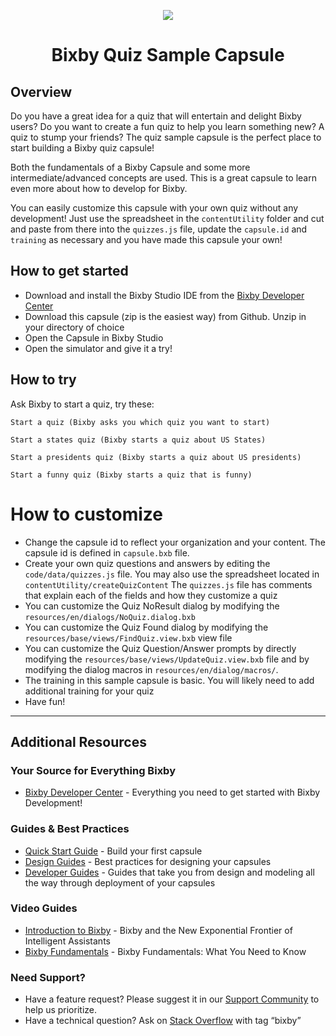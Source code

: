 <p align="Center">
  <img src="https://bixbydevelopers.com/dev/docs-assets/resources/dev-guide/bixby_logo_github-11221940070278028369.png">
  <br/>
  <h1 align="Center">Bixby Quiz Sample Capsule</h1>
</p>

## Overview

Do you have a great idea for a quiz that will entertain and delight Bixby users? Do you want to create a fun quiz to help you learn something new? A quiz to stump your friends? The quiz sample capsule is the perfect place to start building a Bixby quiz capsule!

Both the fundamentals of a Bixby Capsule and some more intermediate/advanced concepts are used. This is a great capsule to learn even more about how to develop for Bixby.

You can easily customize this capsule with your own quiz without any development! Just use the spreadsheet in the `contentUtility` folder and cut and paste from there into the `quizzes.js` file, update the `capsule.id` and `training` as necessary and you have made this capsule your own!

## How to get started

* Download and install the Bixby Studio IDE from the [Bixby Developer Center](http://bixbydevelopers.com)
* Download this capsule (zip is the easiest way) from Github. Unzip in your directory of choice
* Open the Capsule in Bixby Studio
* Open the simulator and give it a try!

## How to try
Ask Bixby to start a quiz, try these:
```
Start a quiz (Bixby asks you which quiz you want to start)

Start a states quiz (Bixby starts a quiz about US States)

Start a presidents quiz (Bixby starts a quiz about US presidents)

Start a funny quiz (Bixby starts a quiz that is funny)

```

# How to customize
* Change the capsule id to reflect your organization and your content. The capsule id is defined in `capsule.bxb` file. 
* Create your own quiz questions and answers by editing the `code/data/quizzes.js` file. You may also use the spreadsheet located in `contentUtility/createQuizContent` The `quizzes.js` file has comments that explain each of the fields and how they customize a quiz
* You can customize the Quiz NoResult dialog by modifying the `resources/en/dialogs/NoQuiz.dialog.bxb`
* You can customize the Quiz Found dialog by modifying the `resources/base/views/FindQuiz.view.bxb` view file
* You can customize the Quiz Question/Answer prompts by directly modifying the `resources/base/views/UpdateQuiz.view.bxb` file and by modifying the dialog macros in `resources/en/dialog/macros/`.
* The training in this sample capsule is basic. You will likely need to add additional training for your quiz
* Have fun!

---

## Additional Resources

### Your Source for Everything Bixby
* [Bixby Developer Center](http://bixbydevelopers.com) - Everything you need to get started with Bixby Development!

### Guides & Best Practices
* [Quick Start Guide](https://bixbydevelopers.com/dev/docs/get-started/quick-start) - Build your first capsule
* [Design Guides](https://bixbydevelopers.com/dev/docs/dev-guide/design-guides) - Best practices for designing your capsules
* [Developer Guides](https://bixbydevelopers.com/dev/docs/dev-guide/developers) - Guides that take you from design and modeling all the way through deployment of your capsules

### Video Guides
* [Introduction to Bixby](https://youtu.be/DFvpK4PosvI) - Bixby and the New Exponential Frontier of Intelligent Assistants
* [Bixby Fundamentals](https://bixby.developer.samsung.com/newsroom/en-us/22/01/2019/Teaching-Bixby-Fundamentals-What-You-Need-to-Know) - Bixby Fundamentals: What You Need to Know

### Need Support?
* Have a feature request? Please suggest it in our [Support Community](https://support.bixbydevelopers.com/hc/en-us/community/topics/360000183273-Feature-Requests) to help us prioritize.
* Have a technical question? Ask on [Stack Overflow](https://stackoverflow.com/questions/tagged/bixby) with tag “bixby”
